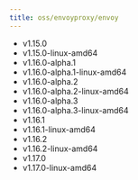 ```yaml
---
title: oss/envoyproxy/envoy
---
```

- v1.15.0
- v1.15.0-linux-amd64
- v1.16.0-alpha.1
- v1.16.0-alpha.1-linux-amd64
- v1.16.0-alpha.2
- v1.16.0-alpha.2-linux-amd64
- v1.16.0-alpha.3
- v1.16.0-alpha.3-linux-amd64
- v1.16.1
- v1.16.1-linux-amd64
- v1.16.2
- v1.16.2-linux-amd64
- v1.17.0
- v1.17.0-linux-amd64
